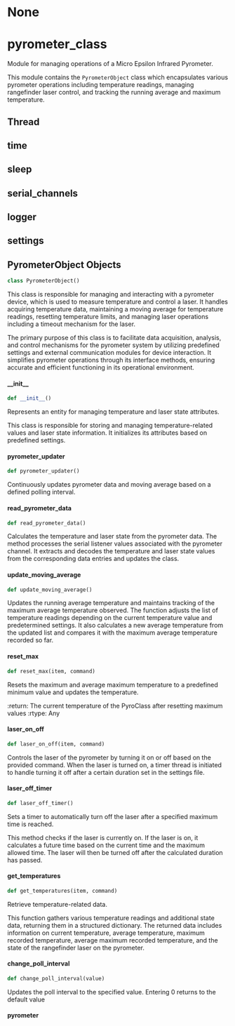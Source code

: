 # None

<a id="pyrometer_class"></a>

# pyrometer\_class

Module for managing operations of a Micro Epsilon Infrared Pyrometer.

This module contains the `PyrometerObject` class which encapsulates various
pyrometer operations including temperature readings, managing rangefinder laser control,
and tracking the running average and maximum temperature.

<a id="pyrometer_class.Thread"></a>

## Thread

<a id="pyrometer_class.time"></a>

## time

<a id="pyrometer_class.sleep"></a>

## sleep

<a id="pyrometer_class.serial_channels"></a>

## serial\_channels

<a id="pyrometer_class.logger"></a>

## logger

<a id="pyrometer_class.settings"></a>

## settings

<a id="pyrometer_class.PyrometerObject"></a>

## PyrometerObject Objects

```python
class PyrometerObject()
```

This class is responsible for managing and interacting with a pyrometer device, which is used
to measure temperature and control a laser. It handles acquiring temperature data, maintaining
a moving average for temperature readings, resetting temperature limits, and managing laser
operations including a timeout mechanism for the laser.

The primary purpose of this class is to facilitate data acquisition, analysis, and control
mechanisms for the pyrometer system by utilizing predefined settings and external communication
modules for device interaction. It simplifies pyrometer operations through its interface
methods, ensuring accurate and efficient functioning in its operational environment.

<a id="pyrometer_class.PyrometerObject.__init__"></a>

#### \_\_init\_\_

```python
def __init__()
```

Represents an entity for managing temperature and laser state attributes.

This class is responsible for storing and managing temperature-related
values and laser state information. It initializes its attributes based
on predefined settings.

<a id="pyrometer_class.PyrometerObject.pyrometer_updater"></a>

#### pyrometer\_updater

```python
def pyrometer_updater()
```

Continuously updates pyrometer data and moving average based on a defined polling interval.

<a id="pyrometer_class.PyrometerObject.read_pyrometer_data"></a>

#### read\_pyrometer\_data

```python
def read_pyrometer_data()
```

Calculates the temperature and laser state from the pyrometer data. The method processes
the serial listener values associated with the pyrometer channel. It extracts and decodes
the temperature and laser state values from the corresponding data entries and updates the class.

<a id="pyrometer_class.PyrometerObject.update_moving_average"></a>

#### update\_moving\_average

```python
def update_moving_average()
```

Updates the running average temperature and maintains tracking of the maximum average
temperature observed. The function adjusts the list of temperature readings depending
on the current temperature value and predetermined settings. It also calculates a new
average temperature from the updated list and compares it with the maximum average
temperature recorded so far.

<a id="pyrometer_class.PyrometerObject.reset_max"></a>

#### reset\_max

```python
def reset_max(item, command)
```

Resets the maximum and average maximum temperature to a predefined minimum value and updates
the temperature.

:return: The current temperature of the PyroClass after resetting maximum values
:rtype: Any

<a id="pyrometer_class.PyrometerObject.laser_on_off"></a>

#### laser\_on\_off

```python
def laser_on_off(item, command)
```

Controls the laser of the pyrometer by turning it on or off based on the
provided command. When the laser is turned on, a timer thread is initiated
to handle turning it off after a certain duration set in the settings file.

<a id="pyrometer_class.PyrometerObject.laser_off_timer"></a>

#### laser\_off\_timer

```python
def laser_off_timer()
```

Sets a timer to automatically turn off the laser after a specified maximum time is reached.

This method checks if the laser is currently on. If the laser is on, it calculates
a future time based on the current time and the maximum allowed time. The laser
will then be turned off after the calculated duration has passed.

<a id="pyrometer_class.PyrometerObject.get_temperatures"></a>

#### get\_temperatures

```python
def get_temperatures(item, command)
```

Retrieve temperature-related data.

This function gathers various temperature readings and additional state data,
returning them in a structured dictionary. The returned data includes information
on current temperature, average temperature, maximum recorded temperature,
average maximum recorded temperature, and the state of the rangefinder laser on the pyrometer.

<a id="pyrometer_class.PyrometerObject.change_poll_interval"></a>

#### change\_poll\_interval

```python
def change_poll_interval(value)
```

Updates the poll interval to the specified value. Entering 0 returns to the default value

<a id="pyrometer_class.pyrometer"></a>

#### pyrometer

